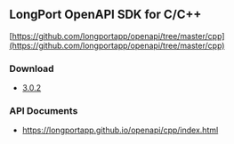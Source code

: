 ## LongPort OpenAPI SDK for C/C++

[https://github.com/longportapp/openapi/tree/master/cpp](https://github.com/longportapp/openapi/tree/master/cpp)

### Download

- [3.0.2](https://static.lbctrl.com/openapi-sdk/openapi-cpp-sdk-3.0.2.tar.gz)

### API Documents

- https://longportapp.github.io/openapi/cpp/index.html
